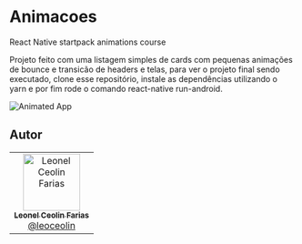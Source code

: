 # Animacoes

React Native startpack animations course

Projeto feito com uma listagem simples de cards com pequenas animações de bounce e transicão de headers e telas, para ver o projeto final
sendo executado, clone esse repositório, instale as dependências utilizando o yarn e por fim rode o comando react-native run-android.

![Animated App](https://i.imgur.com/F254lI5.gif)

## Autor

<table>
  <tr>
    <td align="center">
      <a href="http://github.com/leoceolin/">
        <img src="https://avatars2.githubusercontent.com/u/37599840?v=4" width="100px;" alt="Leonel Ceolin Farias"/>
        <br />
        <sub>
          <b>Leonel Ceolin Farias</b>
        </sub>
       </a>
       <br />
       <a href="https://github.com/leoceolin" title="Code">@leoceolin</a>
    </td>
  </tr>
</table>

